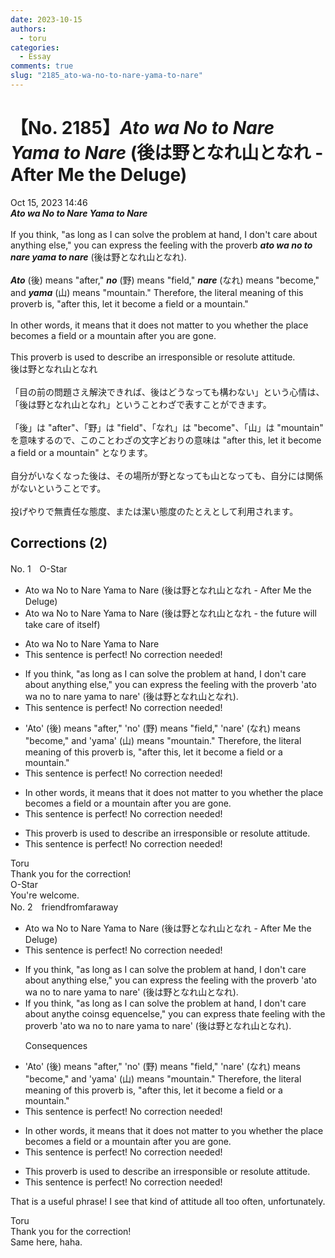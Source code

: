 ```yaml
---
date: 2023-10-15
authors:
  - toru
categories:
  - Essay
comments: true
slug: "2185_ato-wa-no-to-nare-yama-to-nare"
---
```


# 【No. 2185】<strong><em>Ato wa No to Nare Yama to Nare</em></strong> (後は野となれ山となれ - After Me the Deluge)
<div class="date">Oct 15, 2023 14:46</div>
<div id="post"><div id="body_show_ori">
<strong><em>Ato wa No to Nare Yama to Nare</em></strong><br/><br/>If you think, "as long as I can solve the problem at hand, I don't care about anything else," you can express the feeling with the proverb <strong><em>ato wa no to nare yama to nare</em></strong> (後は野となれ山となれ).<br/><br/><strong><em>Ato</em></strong> (後) means "after," <strong><em>no</em></strong> (野) means "field," <strong><em>nare</em></strong> (なれ) means "become," and <strong><em>yama</em></strong> (山) means "mountain." Therefore, the literal meaning of this proverb is, "after this, let it become a field or a mountain."<br/><br/>In other words, it means that it does not matter to you whether the place becomes a field or a mountain after you are gone.<br/><br/>This proverb is used to describe an irresponsible or resolute attitude.
</div></div>

<!-- more -->

<div id="post_ja"><div id="body_show_mo">
後は野となれ山となれ<br/><br/>「目の前の問題さえ解決できれば、後はどうなっても構わない」という心情は、「後は野となれ山となれ」ということわざで表すことができます。<br/><br/>「後」は "after"、「野」は "field"、「なれ」は "become"、「山」は "mountain" を意味するので、このことわざの文字どおりの意味は "after this, let it become a field or a mountain" となります。<br/><br/>自分がいなくなった後は、その場所が野となっても山となっても、自分には関係がないということです。<br/><br/>投げやりで無責任な態度、または潔い態度のたとえとして利用されます。
</div></div>

## Corrections (2)
<div id="block"><div class="first_name"> No. 1　<span class="just_name">O-Star</span></div><div id="block2">
<ul class="correction_field">
<li class="incorrect">Ato wa No to Nare Yama to Nare (後は野となれ山となれ - After Me the Deluge)</li>
<li class="corrected correct">
Ato wa No to Nare Yama to Nare (後は野となれ山となれ - <span class="f_bold">the future will take care of itself)</span>
</li>
</ul>
<ul class="correction_field">
<li class="incorrect">Ato wa No to Nare Yama to Nare</li>
<li class="corrected perfect">This sentence is perfect! No correction needed!</li>
</ul>
<ul class="correction_field">
<li class="incorrect">If you think, "as long as I can solve the problem at hand, I don't care about anything else," you can express the feeling with the proverb 'ato wa no to nare yama to nare' (後は野となれ山となれ).</li>
<li class="corrected perfect">This sentence is perfect! No correction needed!</li>
</ul>
<ul class="correction_field">
<li class="incorrect">'Ato' (後) means "after," 'no' (野) means "field," 'nare' (なれ) means "become," and 'yama' (山) means "mountain." Therefore, the literal meaning of this proverb is, "after this, let it become a field or a mountain."</li>
<li class="corrected perfect">This sentence is perfect! No correction needed!</li>
</ul>
<ul class="correction_field">
<li class="incorrect">In other words, it means that it does not matter to you whether the place becomes a field or a mountain after you are gone.</li>
<li class="corrected perfect">This sentence is perfect! No correction needed!</li>
</ul>
<ul class="correction_field">
<li class="incorrect">This proverb is used to describe an irresponsible or resolute attitude.</li>
<li class="corrected perfect">This sentence is perfect! No correction needed!</li>
</ul>
</div><div class="name"><span class="just_name">Toru</span><br>
Thank you for the correction!
</div>
<div class="name"><span class="just_name">O-Star</span><br>
You're welcome.
</div>
</div>
<div id="block"><div class="first_name"> No. 2　<span class="just_name">friendfromfaraway</span></div><div id="block2">
<ul class="correction_field">
<li class="incorrect">Ato wa No to Nare Yama to Nare (後は野となれ山となれ - After Me the Deluge)</li>
<li class="corrected perfect">This sentence is perfect! No correction needed!</li>
</ul>
<ul class="correction_field">
<li class="incorrect">If you think, "as long as I can solve the problem at hand, I don't care about anything else," you can express the feeling with the proverb 'ato wa no to nare yama to nare' (後は野となれ山となれ).</li>
<li class="corrected correct">
If you think, "as long as I can solve the problem at hand, I don't care about <span class="f_gray"><span class="sline">any</span></span>th<span class="f_red">e co</span><span class="f_gray"><span class="sline">i</span></span>n<span class="f_red">s</span><span class="f_gray"><span class="sline">g </span></span>e<span class="f_red">quence</span><span class="f_gray"><span class="sline">l</span></span>s<span class="f_gray"><span class="sline">e</span></span>," you can express th<span class="f_red">at</span><span class="f_gray"><span class="sline">e</span></span> feeling with the proverb 'ato wa no to nare yama to nare' (後は野となれ山となれ).
<p class="correction_comment">Consequences</p>
</li>
</ul>
<ul class="correction_field">
<li class="incorrect">'Ato' (後) means "after," 'no' (野) means "field," 'nare' (なれ) means "become," and 'yama' (山) means "mountain." Therefore, the literal meaning of this proverb is, "after this, let it become a field or a mountain."</li>
<li class="corrected perfect">This sentence is perfect! No correction needed!</li>
</ul>
<ul class="correction_field">
<li class="incorrect">In other words, it means that it does not matter to you whether the place becomes a field or a mountain after you are gone.</li>
<li class="corrected perfect">This sentence is perfect! No correction needed!</li>
</ul>
<ul class="correction_field">
<li class="incorrect">This proverb is used to describe an irresponsible or resolute attitude.</li>
<li class="corrected perfect">This sentence is perfect! No correction needed!</li>
</ul>
<p class="comment_small">
 That is a useful phrase! I see that kind of attitude all too often, unfortunately.
</p>

</div><div class="name"><span class="just_name">Toru</span><br>
Thank you for the correction!<br/>Same here, haha.
</div>
</div>

